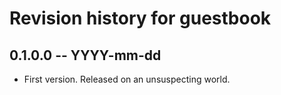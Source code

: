 # Revision history for guestbook

## 0.1.0.0 -- YYYY-mm-dd

* First version. Released on an unsuspecting world.
